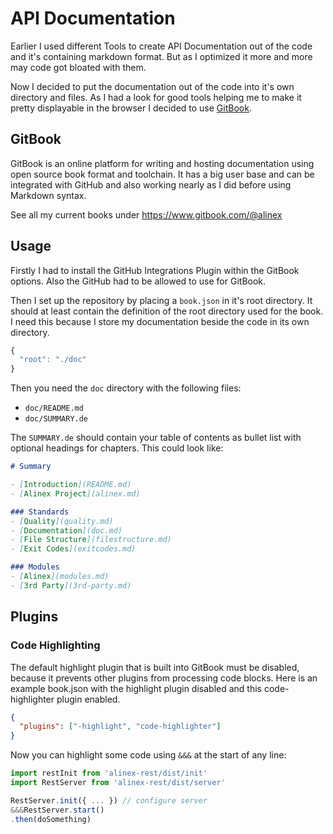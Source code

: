 # API Documentation

Earlier I used different Tools to create API Documentation out of the code and
it's containing markdown format. But as I optimized it more and more may code
got bloated with them.

Now I decided to put the documentation out of the code into it's own directory
and files. As I had a look for good tools helping me to make it pretty displayable
in the browser I decided to use [GitBook](https://www.gitbook.com).


## GitBook

GitBook is an online platform for writing and hosting documentation using open
source book format and toolchain. It has a big user base and can be integrated
with GitHub and also working nearly as I did before using Markdown syntax.

See all my current books under https://www.gitbook.com/@alinex

## Usage

Firstly I had to install the GitHub Integrations Plugin within the GitBook options.
Also the GitHub had to be allowed to use for GitBook.

Then I set up the repository by placing a `book.json` in it's root directory. It
should at least contain the definition of the root directory used for the book.
I need this because I store my documentation beside the code in its own directory.

``` javascript
{
  "root": "./doc"
}
```

Then you need the `doc` directory with the following files:

- `doc/README.md`
- `doc/SUMMARY.de`

The `SUMMARY.de` should contain your table of contents as bullet list with
optional headings for chapters. This could look like:

``` markdown
# Summary

- [Introduction](README.md)
- [Alinex Project](alinex.md)

### Standards
- [Quality](quality.md)
- [Documentation](doc.md)
- [File Structure](filestructure.md)
- [Exit Codes](exitcodes.md)

### Modules
- [Alinex](modules.md)
- [3rd Party](3rd-party.md)
```

## Plugins

### Code Highlighting

The default highlight plugin that is built into GitBook must be disabled, because it prevents other plugins from processing code blocks. Here is an example book.json with the highlight plugin disabled and this code-highlighter plugin enabled.

``` json
{
  "plugins": ["-highlight", "code-highlighter"]
}
```

Now you can highlight some code using `&&&` at the start of any line:

``` js
import restInit from 'alinex-rest/dist/init'
import RestServer from 'alinex-rest/dist/server'

RestServer.init({ ... }) // configure server
&&&RestServer.start()
.then(doSomething)
```
